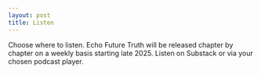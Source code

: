 ```yaml
---
layout: post
title: Listen
---
```


Choose where to listen. Echo Future Truth will be released chapter by chapter on a weekly basis starting late 2025. Listen on Substack or via your chosen podcast player. 
